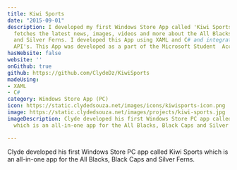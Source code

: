 ```yaml
---
title: Kiwi Sports
date: "2015-09-01"
description: I developed my first Windows Store App called 'Kiwi Sports', an App that
  fetches the latest news, images, videos and more about the All Blacks, Black Caps
  and Silver Ferns. I developed this App using XAML and C# and integrated various
  API's. This App was developed as a part of the Microsoft Student  Accelerator programme.
hasWebsite: false
website: ''
onGithub: true
github: https://github.com/ClydeDz/KiwiSports
madeUsing:
- XAML
- C#
category: Windows Store App (PC)
icon: https://static.clydedsouza.net/images/icons/kiwisports-icon.png
image: https://static.clydedsouza.net/images/projects/kiwi-sports.jpg
imageDescription: Clyde developed his first Windows Store PC app called Kiwi Sports
  which is an all-in-one app for the All Blacks, Black Caps and Silver Ferns.

---
```


Clyde developed his first Windows Store PC app called Kiwi Sports which is an all-in-one app for the All Blacks, Black Caps and Silver Ferns.